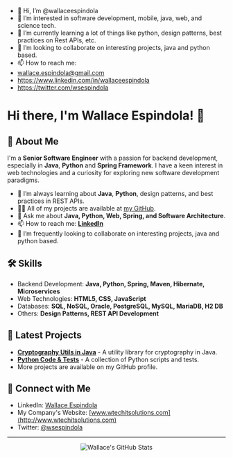 - 👋 Hi, I’m @wallaceespindola
- 👀 I’m interested in software development, mobile, java, web, and science tech.
- 🌱 I’m currently learning a lot of things like python, design patterns, best practices on Rest APIs, etc.
- 💞️ I’m looking to collaborate on interesting projects, java and python based.
- 📫 How to reach me:
- wallace.espindola@gmail.com
- https://www.linkedin.com/in/wallaceespindola
- https://twitter.com/wsespindola

<!---
wallaceespindola/wallaceespindola is a ✨ special ✨ repository because its `README.md` (this file) appears on your GitHub profile.
You can click the Preview link to take a look at your changes.
--->



# Hi there, I'm Wallace Espindola! 👋

## 🚀 About Me
I'm a **Senior Software Engineer** with a passion for backend development, especially in **Java**, **Python** and **Spring Framework**. I have a keen interest in web technologies and a curiosity for exploring new software development paradigms.

- 🌱 I’m always learning about **Java**, **Python**, design patterns, and best practices in REST APIs.
- 👨‍💻 All of my projects are available at [my GitHub](https://github.com/wallaceespindola).
- 💬 Ask me about **Java, Python, Web, Spring, and Software Architecture**.
- 📫 How to reach me: **[LinkedIn](https://www.linkedin.com/in/wallaceespindola)**
- 💞️ I’m frequently looking to collaborate on interesting projects, java and python based.

## 🛠 Skills
- Backend Development: **Java, Python, Spring, Maven, Hibernate, Microservices**
- Web Technologies: **HTML5, CSS, JavaScript**
- Databases: **SQL, NoSQL, Oracle, PostgreSQL, MySQL, MariaDB, H2 DB**
- Others: **Design Patterns, REST API Development**

## 🔭 Latest Projects
- **[Cryptography Utils in Java](https://github.com/wallaceespindola/cryptography-utils-java)** - A utility library for cryptography in Java.
- **[Python Code & Tests](https://github.com/wallaceespindola/PythonRuns)** - A collection of Python scripts and tests.
- More projects are available on my GitHub profile.

## 🤝 Connect with Me
- LinkedIn: [Wallace Espindola](https://www.linkedin.com/in/wallaceespindola)
- My Company's Website: [www.wtechitsolutions.com](http://www.wtechitsolutions.com)
- Twitter: [@wsespindola](https://twitter.com/wsespindola)

---

<span align="center">

![Wallace's GitHub Stats](https://github-readme-stats.vercel.app/api?username=wallaceespindola&show_icons=true)

</span>
